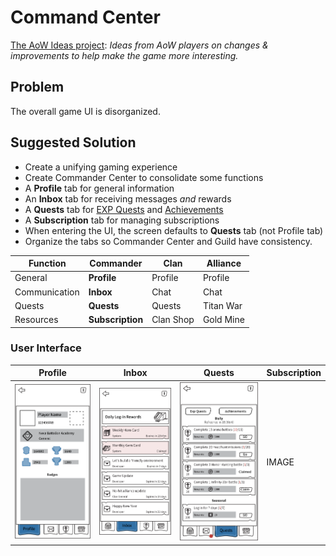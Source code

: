 # Command Center

[The AoW Ideas project](https://github.com/nefarious-kitsune/aow.ideas):
*Ideas from AoW players on changes & improvements to help make the game more interesting.*

## Problem

The overall game UI is disorganized.

## Suggested Solution

* Create a unifying gaming experience
* Create Commander Center to consolidate some functions
* A **Profile** tab for general information
* An **Inbox** tab for receiving messages *and* rewards
* A **Quests** tab for [EXP Quests](../quests/exp-quests) and [Achievements](../quests/achievements)
* A **Subscription** tab for managing subscriptions
* When entering the UI, the screen defaults to **Quests** tab (not Profile tab)
* Organize the tabs so Commander Center and Guild have consistency.

| Function      | Commander        | Clan      | Alliance  |
| ------------- | ---------------- | ----------| --------- |
| General       | **Profile**      | Profile   | Profile   |
| Communication | **Inbox**        | Chat      | Chat      |
| Quests        | **Quests**       | Quests    | Titan War |
| Resources     | **Subscription** | Clan Shop | Gold Mine |

### User Interface

| Profile | Inbox   | Quests   | Subscription  |
| ------- | ------- | -------- |-------------- |
|![Example](../images/ui-command-center-profile.png)|![Example](../images/ui-command-center-inbox.png)|![Example](../images/ui-command-center-exp-quest.png)| IMAGE |


